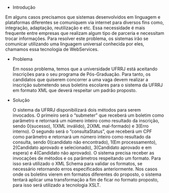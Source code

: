 - Introdução

Em alguns casos precisamos que sistemas desenvolvidos em linguagem e plataformas diferentes se comuniquem via internet para diversos fins como, integração, adaptação, reutilização e etc. Essa necessidade é mais frequente entre empresas que realizam algum tipo de parceria e necessitam trocar informações. Para resolver este problema, os sistemas irão se comunicar utilizando uma linguagem universal conhecida por eles, chamamos essa tecnologia de WebServices.

- Problema

	Em nosso problema, temos que a universidade UFRRJ está aceitando inscrições para o seu programa de Pós-Graduação. Para tanto, os candidatos que quiserem concorrer a uma vaga devem realizar a inscrição submetendo seus boletins escolares para o sistema da UFRRJ em formato XML que deverá respeitar um padrão proposto.
	

- Solução
	
	O sistema da UFRRJ disponibilizará dois métodos para serem invocados. O primeiro será o “submeter” que receberá um boletim como parâmetro e retornará um número inteiro como resultado da inscrição, sendo 0(sucesso), 1(XML inválido), 2(XML mal-formado) e 3(Erro interno). O segundo será o “consultaStatus”, que receberá um CPF como parâmetro e retornará um número inteiro como resultado da consulta, sendo 0(candidato não encontrado), 1(Em processamento), 2(Candidato aprovado e selecionado), 3(Candidato aprovado e em espera) e 4(Candidato não aprovado).
	O sistema precisa receber as invocações de métodos e os parâmetros respeitando um formato. Para isso será utilizado o XML Schema para validar os formatos, se necessário retornando erros especificados anteriormente.
	Nos casos onde os boletins vierem em formatos diferentes do proposto, o sistema tentará aplicar uma transformação a fim de ficar no formato proposto, para isso será utilizado a tecnologia XSLT.
